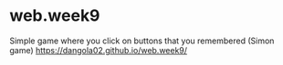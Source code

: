 # web.week9
Simple game where you click on buttons that you remembered (Simon game)
https://dangola02.github.io/web.week9/
